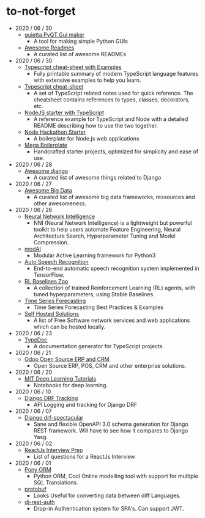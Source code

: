 # to-not-forget

* 2020 / 06 / 30
  * [guietta PyQT Gui maker](https://github.com/alfiopuglisi/guietta)
    * A tool for making simple Python GUIs
  * [Awesome Readmes](https://github.com/matiassingers/awesome-readme)
    * A curated list of awesome READMEs
* 2020 / 06 / 30
  * [Typescript cheat-sheet with Examples](https://github.com/David-Else/modern-typescript-with-examples-cheat-sheet)
    * Fully printable summary of modern TypeScript language features with extensive examples to help you learn.
  * [Typescript cheat-sheet](https://rmolinamir.github.io/typescript-cheatsheet/)
    * A set of TypeScript related notes used for quick reference. The cheatsheet contains references to types, classes, decorators, etc.
  * [NodeJS starter with TypeScript](https://github.com/microsoft/TypeScript-Node-Starter)
    * A reference example for TypeScript and Node with a detailed README describing how to use the two together.
  * [Node Hackathon Starter](https://github.com/sahat/hackathon-starter)
    * A boilerplate for Node.js web applications
  * [Mega Boilerplate](https://github.com/sahat/megaboilerplate)
    * Handcrafted starter projects, optimized for simplicity and ease of use.
* 2020 / 06 / 28
  * [Awesome django](https://github.com/wsvincent/awesome-django)
    * A curated list of awesome things related to Django
* 2020 / 06 / 27
  * [Awesome Big Data](https://github.com/onurakpolat/awesome-bigdata)
    * A curated list of awesome big data frameworks, ressources and other awesomeness.
* 2020 / 06 / 26
  * [Neural Network Intelligence](https://github.com/microsoft/nni)
    * NNI \(Neural Network Intelligence\) is a lightweight but powerful toolkit to help users automate Feature Engineering, Neural Architecture Search, Hyperparameter Tuning and Model Compression.
  * [modAl](https://github.com/modAL-python/modAL)
    * Modular Active Learning framework for Python3
  * [Auto Speech Recognition](https://github.com/zzw922cn/Automatic_Speech_Recognition)
    * End-to-end automatic speech recognition system implemented in TensorFlow.
  * [RL Baselines Zoo](https://github.com/araffin/rl-baselines-zoo)
    * A collection of trained Reinforcement Learning \(RL\) agents, with tuned hyperparameters, using Stable Baselines.
  * [Time Series Forecasting](https://github.com/microsoft/forecasting)
    * Time Series Forecasting Best Practices & Examples
  * [Self Hosted Solutions](https://github.com/awesome-selfhosted/awesome-selfhosted)
    * A list of Free Software network services and web applications which can be hosted locally.
* 2020 / 06 / 23
  * [TypeDoc](https://typedoc.org/)
    * A documentation generator for TypeScript projects.
* 2020 / 06 / 21
  * [Odoo Open Source ERP and CRM](https://www.odoo.com/)
    * Open Source ERP, POS, CRM and other enterprise solutions.
* 2020 / 06 / 20
  * [MIT Deep Learning Tutorials](https://github.com/lexfridman/mit-deep-learning)
    * Notebooks for deep learning.
* 2020 / 06 / 10
  * [Django DRF Tracking](https://github.com/lingster/drf-api-tracking)
    * API Logging and tracking for Django DRF
* 2020 / 06 / 07
  * [Django drf-spectacular](https://github.com/tfranzel/drf-spectacular)
    * Sane and flexible OpenAPI 3.0 schema generation for Django REST framework. Will have to see how it compares to Django Yasg.
* 2020 / 06 / 02
  * [ReactJs Interview Prep](https://github.com/sudheerj/reactjs-interview-questions)
    * List of questions for a ReactJs Interview
* 2020 / 06 / 01
  * [Pony ORM](https://ponyorm.org/) 
    * Python ORM, Cool Online modelling tool with support for multiple SQL Translations.
  * [protobuf](https://github.com/protocolbuffers/protobuf)
    * Looks Useful for converting data between diff Languages.
  * [dj-rest-auth](https://github.com/jazzband/dj-rest-auth)
    * Drop-in Authentication system for SPA's. Can support JWT.

